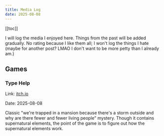 ```yaml
---
title: Media Log
date: 2025-08-08
---
```


[[toc]]

I will log the media I enjoyed here. Things from the past will be added gradually. No rating because I like them all; I won't log the things I hate (maybe for another post? LMAO I don't want to be more petty than I already am.)

## Games

### Type Help

Link: [itch.io](https://william-rous.itch.io/type-help)

Date: 2025-08-08

Classic "we're trapped in a mansion because there's a storm outside and why are there fewer and fewer living people" mystery. Though it contains supernatural elements, the point of the game is to figure out how the supernatural elements work.

